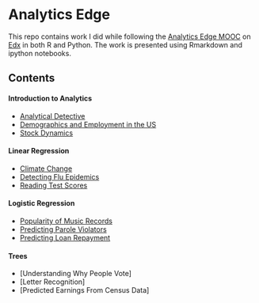 
Analytics Edge
===
This repo contains work I did while following the [Analytics Edge MOOC](https://www.edx.org/course/analytics-edge-mitx-15-071x-2) on [Edx](edx.org) in both R and Python.  The work is presented using Rmarkdown and ipython notebooks.

## Contents

#### Introduction to Analytics
* [Analytical Detective](https://github.com/JohnBobo/analytics_edge/tree/master/analytical_detective)
* [Demographics and Employment in the US](https://github.com/JohnBobo/analytics_edge/tree/master/demographics_and_employment_in_US)
* [Stock Dynamics](https://github.com/JohnBobo/analytics_edge/tree/master/stock_dynamics)

#### Linear Regression
* [Climate Change](https://github.com/JohnBobo/analytics_edge/tree/master/climate_change)
* [Detecting Flu Epidemics](https://github.com/JohnBobo/analytics_edge/tree/master/detecting_flu_epidemics)
* [Reading Test Scores](https://github.com/JohnBobo/analytics_edge/tree/master/reading_test_scores)

#### Logistic Regression
* [Popularity of Music Records](https://github.com/JohnBobo/analytics_edge/tree/master/popularity_of_music_records)
* [Predicting Parole Violators](https://github.com/JohnBobo/analytics_edge/tree/master/predicting_parole_violators)
* [Predicting Loan Repayment](https://github.com/JohnBobo/analytics_edge/tree/master/predicting_loan_repayment)

#### Trees
* [Understanding Why People Vote]
* [Letter Recognition]
* [Predicted Earnings From Census Data]

